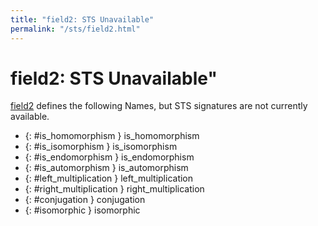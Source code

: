 ```yaml
---
title: "field2: STS Unavailable"
permalink: "/sts/field2.html"
---
```


# field2: STS Unavailable"


[field2](/cd/field2)
defines the following Names, but STS signatures are not currently available.


 *  {: #is_homomorphism } is_homomorphism
 *  {: #is_isomorphism } is_isomorphism
 *  {: #is_endomorphism } is_endomorphism
 *  {: #is_automorphism } is_automorphism
 *  {: #left_multiplication } left_multiplication
 *  {: #right_multiplication } right_multiplication
 *  {: #conjugation } conjugation
 *  {: #isomorphic } isomorphic